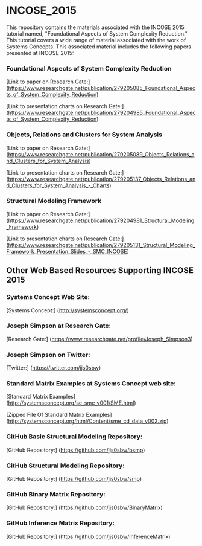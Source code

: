 # INCOSE_2015
This repository contains the materials associated with the INCOSE 2015 tutorial
named, "Foundational Aspects of System Complexity Reduction."  This tutorial
covers a wide range of material associated with the work of Systems Concepts.
This associated material includes the following papers presented at INCOSE 2015:

### Foundational Aspects of System Complexity Reduction
[Link to paper on Research Gate:] (https://www.researchgate.net/publication/279205085_Foundational_Aspects_of_System_Complexity_Reduction)

[Link to presentation charts on Research Gate:] (https://www.researchgate.net/publication/279204985_Foundational_Aspects_of_System_Complexity_Reduction)

### Objects, Relations and Clusters for System Analysis
[Link to paper on Research Gate:] (https://www.researchgate.net/publication/279205089_Objects_Relations_and_Clusters_for_System_Analysis)

[Link to presentation charts on Research Gate:] (https://www.researchgate.net/publication/279205137_Objects_Relations_and_Clusters_for_System_Analysis_-_Charts)

### Structural Modeling Framework
[Link to paper on Research Gate:] (https://www.researchgate.net/publication/279204981_Structural_Modeling_Framework)

[Link to presentation charts on Research Gate:] (https://www.researchgate.net/publication/279205131_Structural_Modeling_Framework_Presentation_Slides_-_SMC_INCOSE)

## Other Web Based Resources Supporting INCOSE 2015

### Systems Concept Web Site:
[Systems Concept:] (http://systemsconcept.org/)

### Joseph Simpson at Research Gate:
[Research Gate:] (https://www.researchgate.net/profile/Joseph_Simpson3)

### Joseph Simpson on Twitter:
[Twitter:] (https://twitter.com/jjs0sbw)

### Standard Matrix Examples at Systems Concept web site:
[Standard Matrix Examples] (http://systemsconcept.org/sc_sme_v001/SME.html)

[Zipped File Of Standard Matrix Examples] (http://systemsconcept.org/html/Content/sme_cd_data_v002.zip)

### GitHub Basic Structural Modeling Repository:
[GitHub Repository:] (https://github.com/jjs0sbw/bsmp)

### GitHub Structural Modeling Repository:
[GitHub Repository:] (https://github.com/jjs0sbw/smp)

### GitHub Binary Matrix Repository:
[GitHub Repository:] (https://github.com/jjs0sbw/BinaryMatrix)

### GitHub Inference Matrix Repository:
[GitHub Repository:] (https://github.com/jjs0sbw/InferenceMatrix)
